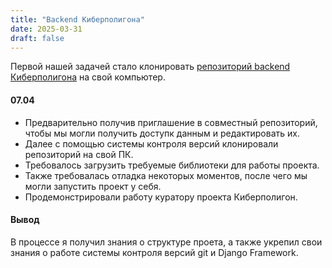 ```yaml
---
title: "Backend Киберполигона"
date: 2025-03-31
draft: false
---
```

Первой нашей задачей стало клонировать [репозиторий backend Киберполигона](https://github.com/cyberpolygon2024/cyberpolygon) на свой компьютер.

#### 07.04
- Предварительно получив приглашение в совместный репозиторий, чтобы мы могли получить доступк данным и редактировать их.
- Далее с помощью системы контроля версий клонировали репозиторий на свой ПК.
- Требовалось загрузить требуемые библиотеки для работы проекта.
- Также требовалась отладка некоторых моментов, после чего мы могли запустить проект у себя.
- Продемонстрировали работу куратору проекта Киберполигон.
#### Вывод
В процессе я получил знания о структуре проета, а также укрепил свои знания о работе системы контроля версий git и Django Framework.